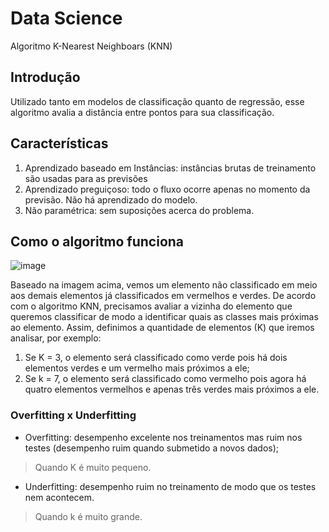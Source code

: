 # Data Science
Algoritmo K-Nearest Neighboars (KNN)

## Introdução
Utilizado tanto em modelos de classificação quanto de regressão, esse algoritmo avalia a distância entre pontos para sua classificação.

## Características
1. Aprendizado baseado em Instâncias: instâncias brutas de treinamento são usadas para as previsões
2. Aprendizado preguiçoso: todo o fluxo ocorre apenas no momento da previsão. Não há aprendizado do modelo.
3. Não paramétrica: sem suposições acerca do problema.

## Como o algoritmo funciona
![image](https://user-images.githubusercontent.com/39681960/200093456-da5a711e-34c2-46e8-be22-7c460b2f5599.png)

Baseado na imagem acima, vemos um elemento não classificado em meio aos demais elementos já classificados em vermelhos e verdes. De acordo com o algoritmo KNN, precisamos avaliar a vizinha do elemento que queremos classificar de modo a identificar quais as classes mais próximas ao elemento. Assim, definimos a quantidade de elementos (K) que iremos analisar, por exemplo:
1. Se K = 3, o elemento será classificado como verde pois há dois elementos verdes e um vermelho mais próximos a ele;
2. Se k = 7, o elemento será classificado como vermelho pois agora há quatro elementos vermelhos e apenas três verdes mais próximos a ele.

### Overfitting x Underfitting
- Overfitting: desempenho excelente nos treinamentos mas ruim nos testes (desempenho ruim quando submetido a novos dados);
> Quando K é muito pequeno.
- Underfitting: desempenho ruim no treinamento de modo que os testes nem acontecem.
> Quando k é muito grande.

